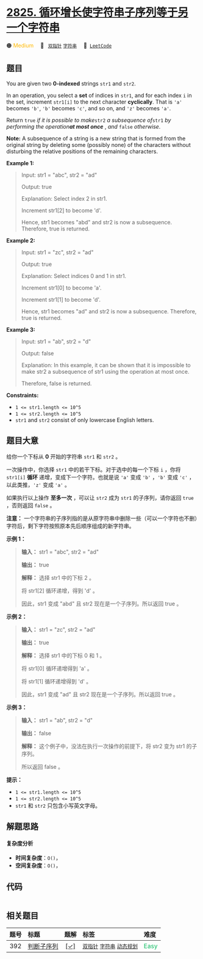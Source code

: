 # [2825. 循环增长使字符串子序列等于另一个字符串](https://leetcode.com/problems/make-string-a-subsequence-using-cyclic-increments)

🟠 <font color=#ffb800>Medium</font>&emsp; 🔖&ensp; [`双指针`](/tag/two-pointers.md) [`字符串`](/tag/string.md)&emsp; 🔗&ensp;[`LeetCode`](https://leetcode.com/problems/make-string-a-subsequence-using-cyclic-increments)

## 题目

You are given two **0-indexed** strings `str1` and `str2`.

In an operation, you select a **set** of indices in `str1`, and for each index
`i` in the set, increment `str1[i]` to the next character **cyclically**. That
is `'a'` becomes `'b'`, `'b'` becomes `'c'`, and so on, and `'z'` becomes
`'a'`.

Return `true` _if it is possible to make_`str2` _a subsequence of_`str1` _by
performing the operation**at most once**_ , _and_ `false` _otherwise_.

**Note:** A subsequence of a string is a new string that is formed from the
original string by deleting some (possibly none) of the characters without
disturbing the relative positions of the remaining characters.



**Example 1:**

> Input: str1 = "abc", str2 = "ad"
> 
> Output: true
> 
> Explanation: Select index 2 in str1.
> 
> Increment str1[2] to become 'd'. 
> 
> Hence, str1 becomes "abd" and str2 is now a subsequence. Therefore, true is returned.

**Example 2:**

> Input: str1 = "zc", str2 = "ad"
> 
> Output: true
> 
> Explanation: Select indices 0 and 1 in str1. 
> 
> Increment str1[0] to become 'a'. 
> 
> Increment str1[1] to become 'd'. 
> 
> Hence, str1 becomes "ad" and str2 is now a subsequence. Therefore, true is returned.

**Example 3:**

> Input: str1 = "ab", str2 = "d"
> 
> Output: false
> 
> Explanation: In this example, it can be shown that it is impossible to make str2 a subsequence of str1 using the operation at most once. 
> 
> Therefore, false is returned.



**Constraints:**

  * `1 <= str1.length <= 10^5`
  * `1 <= str2.length <= 10^5`
  * `str1` and `str2` consist of only lowercase English letters.


## 题目大意

给你一个下标从 **0**  开始的字符串 `str1` 和 `str2` 。

一次操作中，你选择 `str1` 中的若干下标。对于选中的每一个下标 `i` ，你将 `str1[i]` **循环**  递增，变成下一个字符。也就是说
`'a'` 变成 `'b'` ，`'b'` 变成 `'c'` ，以此类推，`'z'` 变成 `'a'` 。

如果执行以上操作 **至多一次**  ，可以让 `str2` 成为 `str1` 的子序列，请你返回 `true` ，否则返回 `false` 。

**注意：** 一个字符串的子序列指的是从原字符串中删除一些（可以一个字符也不删）字符后，剩下字符按照原本先后顺序组成的新字符串。



**示例 1：**

> 
> 
> 
> 
> 
> **输入：** str1 = "abc", str2 = "ad"
> 
> **输出：** true
> 
> **解释：** 选择 str1 中的下标 2 。
> 
> 将 str1[2] 循环递增，得到 'd' 。
> 
> 因此，str1 变成 "abd" 且 str2 现在是一个子序列。所以返回 true 。

**示例 2：**

> 
> 
> 
> 
> 
> **输入：** str1 = "zc", str2 = "ad"
> 
> **输出：** true
> 
> **解释：** 选择 str1 中的下标 0 和 1 。
> 
> 将 str1[0] 循环递增得到 'a' 。
> 
> 将 str1[1] 循环递增得到 'd' 。
> 
> 因此，str1 变成 "ad" 且 str2 现在是一个子序列。所以返回 true 。

**示例 3：**

> 
> 
> 
> 
> 
> **输入：** str1 = "ab", str2 = "d"
> 
> **输出：** false
> 
> **解释：** 这个例子中，没法在执行一次操作的前提下，将 str2 变为 str1 的子序列。
> 
> 所以返回 false 。



**提示：**

  * `1 <= str1.length <= 10^5`
  * `1 <= str2.length <= 10^5`
  * `str1` 和 `str2` 只包含小写英文字母。


## 解题思路

#### 复杂度分析

- **时间复杂度**：`O()`，
- **空间复杂度**：`O()`，

## 代码

```javascript

```

## 相关题目

<!-- prettier-ignore -->
| 题号 | 标题 | 题解 | 标签 | 难度 |
| :------: | :------ | :------: | :------ | :------ |
| 392 | [判断子序列](https://leetcode.com/problems/is-subsequence) | [[✓]](/problem/0392.md) |  [`双指针`](/tag/two-pointers.md) [`字符串`](/tag/string.md) [`动态规划`](/tag/dynamic-programming.md) | <font color=#15bd66>Easy</font> |